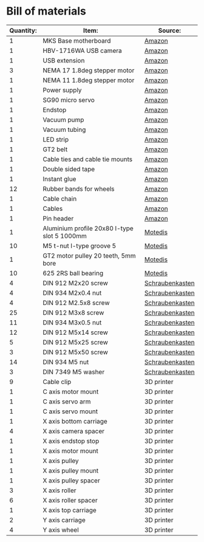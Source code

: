 # Bill of materials

| Quantity: | Item: | Source: |
| --- | --- | --- |
| 1 | MKS Base motherboard | [Amazon](https://www.amazon.de/Base-V1-6-RepRap-3D-Drucker-Steuerung/dp/B07G9K1T28) |
| 1 | HBV-1716WA USB camera | [Amazon](https://www.amazon.de/USB-Kameramodul-HBV-1716WA-Millionen-Weitwinkelobjektiv-OV2710-Chip/dp/B07QXXFGSM) |
| 1 | USB extension | [Amazon](https://www.amazon.de/deleyCON-Speed-Verl%C3%A4ngerungskabel-Stecker-Buchse/dp/B00WHZ7GBW) |
| 3 | NEMA 17 1.8deg stepper motor | [Amazon](https://www.amazon.de/STEPPERONLINE-Schrittmotor-63-74oz-4-Draht-Stepper/dp/B07MZJGNZN) |
| 1 | NEMA 11 1.8deg stepper motor | [Amazon](https://www.amazon.de/Iverntech-Schrittmotor-Schrittwinkel-3D-Drucker-CNC-Maschine/dp/B07PNV7RBW) |
| 1 | Power supply | [Amazon](https://www.amazon.de/Netzteil-Netzadapter-Transformator-Kaltger%C3%A4testecker-Streifen/dp/B07FNMKTBL) |
| 1 | SG90 micro servo | [Amazon](https://www.amazon.de/ARCELI-Flugzeug-Zubeh%C3%B6r-Arduino-Hubschrauber/dp/B07MY2Y253) |
| 1 | Endstop | [Amazon](https://www.amazon.de/GTIWUNG-Mechanischer-Endschalter-3D-Drucker-Makerbot/dp/B07VWRS24K) |
| 1 | Vacuum pump | [Amazon](https://www.amazon.de/KSTE-Vakuumpumpe-Mikrovakuumpumpe-Mini-Luftpumpe-Behandlungsinstrument/dp/B08BJWLKBW) |
| 1 | Vacuum tubing | [Amazon](https://www.amazon.de/JBL-Luftschlauch-Länge-Durchmesser-Aquaschlauch/dp/B000H6SRMU) |
| 1 | LED strip| [Amazon](https://www.amazon.de/Streifen-kaltwei%C3%9F-Streifenlicht-Lichtleiste-klebeband/dp/B00HSF65MC) |
| 1 | GT2 belt | [Amazon](https://www.amazon.de/OZUAR-Zahnriemen-3D-Drucker-Breite-Abstand/dp/B07D4GCYXW) |
| 1 | Cable ties and cable tie mounts | [Amazon](https://www.amazon.de/Hipeqia-Nylon-Kabelbinder-Kabelbinderhalter-Selbstklebend-Hitzebest%C3%A4ndig/dp/B08CL2JFCH) |
| 1 | Double sided tape | [Amazon](https://www.amazon.de/Pattex-Kleben-Montage-Klebeband-superstark/dp/B000S6799Q) |
| 1 | Instant glue | [Amazon](https://www.amazon.de/Pattex-Sekundenkleber-L%C3%B6sungsmittelfreier-Gel-Kleber-Transparent/dp/B00O23B8IE) |
| 12 | Rubber bands for wheels| [Amazon](https://www.amazon.de/Alco-Albert-7521-Gummib%C3%A4nder-Rot/dp/B004WC1XB2) |
| 1 | Cable chain | [Amazon](https://www.amazon.de/Haobase-Plastic-Towline-Cable-Chain/dp/B06XKZ35VH) |
| 1 | Cables | [Amazon](https://www.amazon.de/Donau-Elektronik-GMBH-Original-Kupfer/dp/B01BI1G88C) |
| 1 | Pin header | [Amazon](https://www.amazon.de/IZOKEE-Männlich-Stiftleiste-Buchsenleiste-Lochrasterplatine/dp/B07DBY753C) |
| 1 | Aluminium profile 20x80 I-type slot 5 1000mm | [Motedis](https://www.motedis.com/shop/Aluprofile/20-I-Typ-Nut-5/Aluprofil-20x80-I-Typ-Nut-5::3798.html) |
| 10 | M5 t-nut I-type groove 5 | [Motedis](https://www.motedis.com/shop/Nutprofil-Zubehoer/In-der-Nut/Nutenstein-Glatt-I-Typ-Nut-5-M5::5846.html) |
| 1 | GT2 motor pulley 20 teeth, 5mm bore | [Motedis](https://www.motedis.com/shop/Dynamik/Zahnriemen-und-Zahnraeder/GT2-Riemenscheibe-20-Zaehne-5mm-Bohrung-fuer-6mm-Riemen::4248.html) |
| 10 | 625 2RS ball bearing | [Motedis](https://www.motedis.com/shop/Dynamik-Basiselemente/Kugellager/Rillenkugellager/Rillenkugellager-625-2RS-5x16x5::4290.html) |
| 4 | DIN 912 M2x20 screw | [Schraubenkasten](https://www.schraubenkasten.de/din-912-mit-innensechskant/m2-8-8-galvanisch-verzinkt-zylinderschraube_200581_13656) |
| 4 | DIN 934 M2x0.4 nut | [Schraubenkasten](https://www.schraubenkasten.de/muttern/sechskantmutter/din-934/edelstahl-a2_202500_23008) |
| 4 | DIN 912 M2.5x8 screw | [Schraubenkasten](https://www.schraubenkasten.de/din-912-mit-innensechskant/m2-5-8-8-galvanisch-verzinkt-zylinderschraube_200582_13676) |
| 25 | DIN 912 M3x8 screw | [Schraubenkasten](https://www.schraubenkasten.de/din-912-mit-innensechskant/m3-8-8-galvanisch-verzinkt-zylinderschraube_200583_13715) |
| 11 | DIN 934 M3x0.5 nut | [Schraubenkasten](https://www.schraubenkasten.de/muttern/sechskantmutter/din-934/edelstahl-a2_202502_23016) |
| 12 | DIN 912 M5x14 screw | [Schraubenkasten](https://www.schraubenkasten.de/din-912-mit-innensechskant/m5-8-8-galvanisch-verzinkt-zylinderschraube_200585_13871) |
| 5 | DIN 912 M5x25 screw | [Schraubenkasten](https://www.schraubenkasten.de/din-912-mit-innensechskant/m5-8-8-galvanisch-verzinkt-zylinderschraube_200585_13883) |
| 3 | DIN 912 M5x50 screw | [Schraubenkasten](https://www.schraubenkasten.de/din-912-mit-innensechskant/m5-8-8-galvanisch-verzinkt-zylinderschraube_200585_13899) |
| 14 | DIN 934 M5 nut | [Schraubenkasten](https://www.schraubenkasten.de/muttern/sechskantmutter/din-934/edelstahl-a2_202504_23024) |
| 3 | DIN 7349 M5 washer | [Schraubenkasten](https://www.schraubenkasten.de/scheiben/unterlegscheiben/din-7349-schweren-spannstift/5-3-din-7349-scheiben-schrauben-mit-spannstifte-a2-edelstahl_203612_23840) |
| 9 | Cable clip | 3D printer |
| 1 | C axis motor mount | 3D printer |
| 1 | C axis servo arm | 3D printer |
| 1 | C axis servo mount | 3D printer |
| 1 | X axis bottom carriage | 3D printer |
| 4 | X axis camera spacer | 3D printer |
| 1 | X axis endstop stop | 3D printer |
| 1 | X axis motor mount | 3D printer |
| 1 | X axis pulley | 3D printer |
| 1 | X axis pulley mount | 3D printer |
| 1 | X axis pulley spacer | 3D printer |
| 3 | X axis roller | 3D printer |
| 6 | X axis roller spacer | 3D printer |
| 1 | X axis top carriage | 3D printer |
| 2 | Y axis carriage | 3D printer |
| 4 | Y axis wheel | 3D printer |
